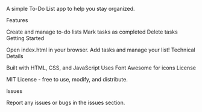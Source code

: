 A simple To-Do List app to help you stay organized.

Features

Create and manage to-do lists
Mark tasks as completed
Delete tasks
Getting Started

Open index.html in your browser.
Add tasks and manage your list!
Technical Details

Built with HTML, CSS, and JavaScript
Uses Font Awesome for icons
License

MIT License - free to use, modify, and distribute.

Issues

Report any issues or bugs in the issues section.




